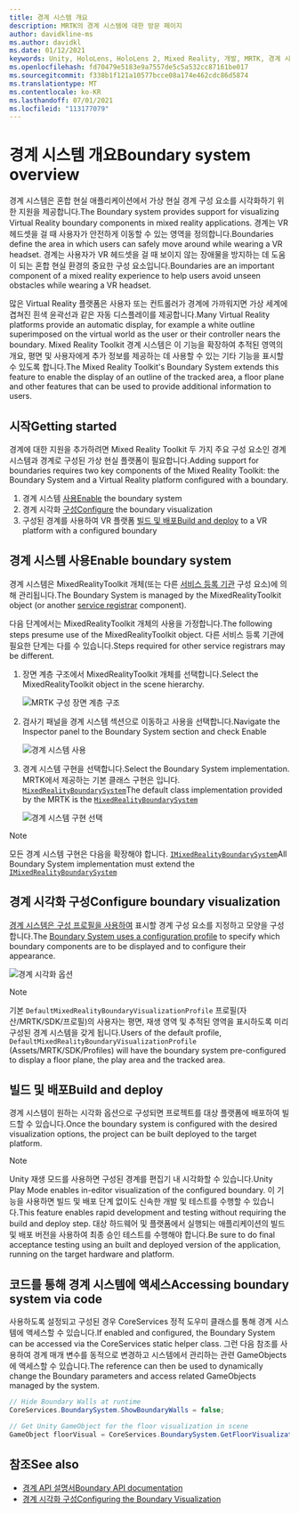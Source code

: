 ```yaml
---
title: 경계 시스템 개요
description: MRTK의 경계 시스템에 대한 방문 페이지
author: davidkline-ms
ms.author: davidkl
ms.date: 01/12/2021
keywords: Unity, HoloLens, HoloLens 2, Mixed Reality, 개발, MRTK, 경계 시스템,
ms.openlocfilehash: fd70479e5183e9a7557de5c5a532cc87161be017
ms.sourcegitcommit: f338b1f121a10577bcce08a174e462cdc86d5874
ms.translationtype: MT
ms.contentlocale: ko-KR
ms.lasthandoff: 07/01/2021
ms.locfileid: "113177079"
---
```

# <a name="boundary-system-overview"></a><span data-ttu-id="05960-104">경계 시스템 개요</span><span class="sxs-lookup"><span data-stu-id="05960-104">Boundary system overview</span></span>

<span data-ttu-id="05960-105">경계 시스템은 혼합 현실 애플리케이션에서 가상 현실 경계 구성 요소를 시각화하기 위한 지원을 제공합니다.</span><span class="sxs-lookup"><span data-stu-id="05960-105">The Boundary system provides support for visualizing Virtual Reality boundary components in mixed reality applications.</span></span> <span data-ttu-id="05960-106">경계는 VR 헤드셋을 걸 때 사용자가 안전하게 이동할 수 있는 영역을 정의합니다.</span><span class="sxs-lookup"><span data-stu-id="05960-106">Boundaries define the area in which users can safely move around while wearing a VR headset.</span></span> <span data-ttu-id="05960-107">경계는 사용자가 VR 헤드셋을 걸 때 보이지 않는 장애물을 방지하는 데 도움이 되는 혼합 현실 환경의 중요한 구성 요소입니다.</span><span class="sxs-lookup"><span data-stu-id="05960-107">Boundaries are an important component of a mixed reality experience to help users avoid unseen obstacles while wearing a VR headset.</span></span>

<span data-ttu-id="05960-108">많은 Virtual Reality 플랫폼은 사용자 또는 컨트롤러가 경계에 가까워지면 가상 세계에 겹쳐진 흰색 윤곽선과 같은 자동 디스플레이를 제공합니다.</span><span class="sxs-lookup"><span data-stu-id="05960-108">Many Virtual Reality platforms provide an automatic display, for example a white outline superimposed on the virtual world as the user or their controller nears the boundary.</span></span> <span data-ttu-id="05960-109">Mixed Reality Toolkit 경계 시스템은 이 기능을 확장하여 추적된 영역의 개요, 평면 및 사용자에게 추가 정보를 제공하는 데 사용할 수 있는 기타 기능을 표시할 수 있도록 합니다.</span><span class="sxs-lookup"><span data-stu-id="05960-109">The Mixed Reality Toolkit's Boundary System extends this feature to enable the display of an outline of the tracked area, a floor plane and other features that can be used to provide additional information to users.</span></span>

## <a name="getting-started"></a><span data-ttu-id="05960-110">시작</span><span class="sxs-lookup"><span data-stu-id="05960-110">Getting started</span></span>

<span data-ttu-id="05960-111">경계에 대한 지원을 추가하려면 Mixed Reality Toolkit 두 가지 주요 구성 요소인 경계 시스템과 경계로 구성된 가상 현실 플랫폼이 필요합니다.</span><span class="sxs-lookup"><span data-stu-id="05960-111">Adding support for boundaries requires two key components of the Mixed Reality Toolkit: the Boundary System and a Virtual Reality platform configured with a boundary.</span></span>

1. <span data-ttu-id="05960-112">경계 시스템 [사용](#enable-boundary-system)</span><span class="sxs-lookup"><span data-stu-id="05960-112">[Enable](#enable-boundary-system) the boundary system</span></span>
2. <span data-ttu-id="05960-113">경계 시각화 [구성](#configure-boundary-visualization)</span><span class="sxs-lookup"><span data-stu-id="05960-113">[Configure](#configure-boundary-visualization) the boundary visualization</span></span>
3. <span data-ttu-id="05960-114">구성된 경계를 사용하여 VR 플랫폼 [빌드 및 배포](#build-and-deploy)</span><span class="sxs-lookup"><span data-stu-id="05960-114">[Build and deploy](#build-and-deploy) to a VR platform with a configured boundary</span></span>

## <a name="enable-boundary-system"></a><span data-ttu-id="05960-115">경계 시스템 사용</span><span class="sxs-lookup"><span data-stu-id="05960-115">Enable boundary system</span></span>

<span data-ttu-id="05960-116">경계 시스템은 MixedRealityToolkit 개체(또는 다른 [서비스 등록 기관](xref:Microsoft.MixedReality.Toolkit.IMixedRealityServiceRegistrar) 구성 요소)에 의해 관리됩니다.</span><span class="sxs-lookup"><span data-stu-id="05960-116">The Boundary System is managed by the MixedRealityToolkit object (or another [service registrar](xref:Microsoft.MixedReality.Toolkit.IMixedRealityServiceRegistrar) component).</span></span>

<span data-ttu-id="05960-117">다음 단계에서는 MixedRealityToolkit 개체의 사용을 가정합니다.</span><span class="sxs-lookup"><span data-stu-id="05960-117">The following steps presume use of the MixedRealityToolkit object.</span></span> <span data-ttu-id="05960-118">다른 서비스 등록 기관에 필요한 단계는 다를 수 있습니다.</span><span class="sxs-lookup"><span data-stu-id="05960-118">Steps required for other service registrars may be different.</span></span>

1. <span data-ttu-id="05960-119">장면 계층 구조에서 MixedRealityToolkit 개체를 선택합니다.</span><span class="sxs-lookup"><span data-stu-id="05960-119">Select the MixedRealityToolkit object in the scene hierarchy.</span></span>

    ![MRTK 구성 장면 계층 구조](../images/MRTK_ConfiguredHierarchy.png)

1. <span data-ttu-id="05960-121">검사기 패널을 경계 시스템 섹션으로 이동하고 사용을 선택합니다.</span><span class="sxs-lookup"><span data-stu-id="05960-121">Navigate the Inspector panel to the Boundary System section and check Enable</span></span>

    ![경계 시스템 사용](../images/boundary/MRTKConfig_Boundary.png)

1. <span data-ttu-id="05960-123">경계 시스템 구현을 선택합니다.</span><span class="sxs-lookup"><span data-stu-id="05960-123">Select the Boundary System implementation.</span></span> <span data-ttu-id="05960-124">MRTK에서 제공하는 기본 클래스 구현은 입니다. [`MixedRealityBoundarySystem`](xref:Microsoft.MixedReality.Toolkit.Boundary.MixedRealityBoundarySystem)</span><span class="sxs-lookup"><span data-stu-id="05960-124">The default class implementation provided by the MRTK is the [`MixedRealityBoundarySystem`](xref:Microsoft.MixedReality.Toolkit.Boundary.MixedRealityBoundarySystem)</span></span>

    ![경계 시스템 구현 선택](../images/boundary/BoundarySelectSystemType.png)

> [!NOTE]
> <span data-ttu-id="05960-126">모든 경계 시스템 구현은 다음을 확장해야 합니다. [`IMixedRealityBoundarySystem`](xref:Microsoft.MixedReality.Toolkit.Boundary.IMixedRealityBoundarySystem)</span><span class="sxs-lookup"><span data-stu-id="05960-126">All Boundary System implementation must extend the [`IMixedRealityBoundarySystem`](xref:Microsoft.MixedReality.Toolkit.Boundary.IMixedRealityBoundarySystem)</span></span>

## <a name="configure-boundary-visualization"></a><span data-ttu-id="05960-127">경계 시각화 구성</span><span class="sxs-lookup"><span data-stu-id="05960-127">Configure boundary visualization</span></span>

<span data-ttu-id="05960-128">[경계 시스템은 구성 프로필을 사용하여](configuring-boundary-visualization.md) 표시할 경계 구성 요소를 지정하고 모양을 구성합니다.</span><span class="sxs-lookup"><span data-stu-id="05960-128">The [Boundary System uses a configuration profile](configuring-boundary-visualization.md) to specify which boundary components are to be displayed and to configure their appearance.</span></span>

![경계 시각화 옵션](../images/boundary/BoundaryVisualizationProfile.png)

> [!NOTE]
> <span data-ttu-id="05960-130">기본 `DefaultMixedRealityBoundaryVisualizationProfile` 프로필(자산/MRTK/SDK/프로필)의 사용자는 평면, 재생 영역 및 추적된 영역을 표시하도록 미리 구성된 경계 시스템을 갖게 됩니다.</span><span class="sxs-lookup"><span data-stu-id="05960-130">Users of the default profile, `DefaultMixedRealityBoundaryVisualizationProfile` (Assets/MRTK/SDK/Profiles) will have the boundary system pre-configured to display a floor plane, the play area and the tracked area.</span></span>

## <a name="build-and-deploy"></a><span data-ttu-id="05960-131">빌드 및 배포</span><span class="sxs-lookup"><span data-stu-id="05960-131">Build and deploy</span></span>

<span data-ttu-id="05960-132">경계 시스템이 원하는 시각화 옵션으로 구성되면 프로젝트를 대상 플랫폼에 배포하여 빌드할 수 있습니다.</span><span class="sxs-lookup"><span data-stu-id="05960-132">Once the boundary system is configured with the desired visualization options, the project can be built deployed to the target platform.</span></span>

> [!NOTE]
> <span data-ttu-id="05960-133">Unity 재생 모드를 사용하면 구성된 경계를 편집기 내 시각화할 수 있습니다.</span><span class="sxs-lookup"><span data-stu-id="05960-133">Unity Play Mode enables in-editor visualization of the configured boundary.</span></span> <span data-ttu-id="05960-134">이 기능을 사용하면 빌드 및 배포 단계 없이도 신속한 개발 및 테스트를 수행할 수 있습니다.</span><span class="sxs-lookup"><span data-stu-id="05960-134">This feature enables rapid development and testing without requiring the build and deploy step.</span></span> <span data-ttu-id="05960-135">대상 하드웨어 및 플랫폼에서 실행되는 애플리케이션의 빌드 및 배포 버전을 사용하여 최종 승인 테스트를 수행해야 합니다.</span><span class="sxs-lookup"><span data-stu-id="05960-135">Be sure to do final acceptance testing using an built and deployed version of the application, running on the target hardware and platform.</span></span>

## <a name="accessing-boundary-system-via-code"></a><span data-ttu-id="05960-136">코드를 통해 경계 시스템에 액세스</span><span class="sxs-lookup"><span data-stu-id="05960-136">Accessing boundary system via code</span></span>

<span data-ttu-id="05960-137">사용하도록 설정되고 구성된 경우 CoreServices 정적 도우미 클래스를 통해 경계 시스템에 액세스할 수 있습니다.</span><span class="sxs-lookup"><span data-stu-id="05960-137">If enabled and configured, the Boundary System can be accessed via the CoreServices static helper class.</span></span> <span data-ttu-id="05960-138">그런 다음 참조를 사용하여 경계 매개 변수를 동적으로 변경하고 시스템에서 관리하는 관련 GameObjects에 액세스할 수 있습니다.</span><span class="sxs-lookup"><span data-stu-id="05960-138">The reference can then be used to dynamically change the Boundary parameters and access related GameObjects managed by the system.</span></span>

```c#
// Hide Boundary Walls at runtime
CoreServices.BoundarySystem.ShowBoundaryWalls = false;

// Get Unity GameObject for the floor visualization in scene
GameObject floorVisual = CoreServices.BoundarySystem.GetFloorVisualization();
```

## <a name="see-also"></a><span data-ttu-id="05960-139">참조</span><span class="sxs-lookup"><span data-stu-id="05960-139">See also</span></span>

- [<span data-ttu-id="05960-140">경계 API 설명서</span><span class="sxs-lookup"><span data-stu-id="05960-140">Boundary API documentation</span></span>](xref:Microsoft.MixedReality.Toolkit.Boundary)
- [<span data-ttu-id="05960-141">경계 시각화 구성</span><span class="sxs-lookup"><span data-stu-id="05960-141">Configuring the Boundary Visualization</span></span>](configuring-boundary-visualization.md)
